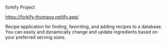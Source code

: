 forkify Project

https://forkify-thomasg.netlify.app/

Recipe application for finding, favoriting, and adding recipes to a database. You can easily and 
dynamically change and update ingredients based on your preferred serving sizes.

